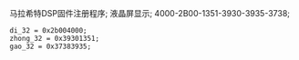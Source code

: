 马拉希特DSP固件注册程序;
液晶屏显示;
4000-2B00-1351-3930-3935-3738;
    
    di_32 = 0x2b004000;
    zhong_32 = 0x39301351;
    gao_32 = 0x37383935;
    
    
